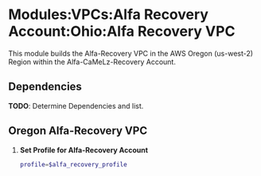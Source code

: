 # Modules:VPCs:Alfa Recovery Account:Ohio:Alfa Recovery VPC

This module builds the Alfa-Recovery VPC in the AWS Oregon (us-west-2) Region within the Alfa-CaMeLz-Recovery Account.

## Dependencies

**TODO**: Determine Dependencies and list.

## Oregon Alfa-Recovery VPC

1. **Set Profile for Alfa-Recovery Account**

    ```bash
    profile=$alfa_recovery_profile
    ```
